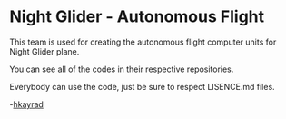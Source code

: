 # Night Glider - Autonomous Flight

This team is used for creating the autonomous flight computer units for Night Glider plane.

You can see all of the codes in their respective repositories.

Everybody can use the code, just be sure to respect LISENCE.md files.

-[hkayrad](https://hkayrad.me)
